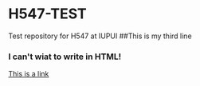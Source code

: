 # H547-TEST
Test repository for H547 at IUPUI
##This is my third line

### I can't wiat to write in HTML!
[This is a link](https://www.markdownguide.org/cheat-sheet/)
